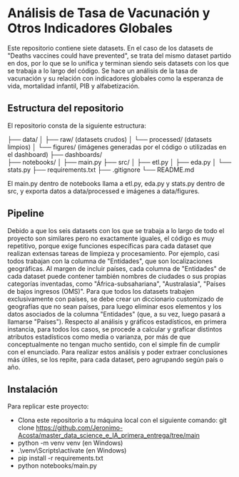 # Análisis de Tasa de Vacunación y Otros Indicadores Globales

Este repositorio contiene siete datasets. En el caso de los datasets de "Deaths vaccines could have prevented", se trata del mismo dataset partido en dos, por lo que se lo unifica y terminan siendo seis datasets con los que se trabaja a lo largo del código. 
Se hace un análisis de la tasa de vacunación y su relación con indicadores globales como la esperanza de vida, mortalidad infantil, PIB y alfabetización. 

## Estructura del repositorio

El repositorio consta de la siguiente estructura:

├── data/
│   ├── raw/ (datasets crudos)
│   └── processed/ (datasets limpios)
│   └── figures/ (imágenes generadas por el código o utilizadas en el dashboard)
├── dashboards/   
├── notebooks/
│   ├── main.py
├── src/
│   ├── etl.py
│   ├── eda.py
│   └── stats.py
├── requirements.txt
├── .gitignore
└── README.md

El main.py dentro de notebooks llama a etl.py, eda.py y stats.py dentro de src, y exporta datos a data/processed e imágenes a data/figures. 

## Pipeline

Debido a que los seis datasets con los que se trabaja a lo largo de todo el proyecto son similares pero no exactamente iguales, el código es muy repetitivo, porque exige funciones específicas para cada dataset que realizan extensas tareas de limpieza y procesamiento. Por ejemplo, casi todos trabajan con la columna de "Entidades", que son localizaciones geográficas. Al margen de incluir países, cada columna de "Entidades" de cada dataset puede contener también nombres de ciudades o sus propias categorías inventadas, como "África-subsahariana", "Australasia", "Países de bajos ingresos (OMS)". Para que todos los datasets trabajen exclusivamente con países, se debe crear un diccionario customizado de geografías que no sean países, para luego eliminar esos elementos y los datos asociados de la columna "Entidades" (que, a su vez, luego pasará a llamarse "Países").
Respecto al análisis y gráficos estadísticos, en primera instancia, para todos los casos, se procede a calcular y graficar distintos atributos estadísticos como media o varianza, por más de que conceptualmente no tengan mucho sentido, con el simple fin de cumplir con el enunciado. Para realizar estos análisis y poder extraer conclusiones más útiles, se los repite, para cada dataset, pero agrupando según país o año. 

## Instalación

Para replicar este proyecto:

- Clona este repositorio a tu máquina local con el siguiente comando: git clone https://github.com/Jeronimo-Acosta/master_data_science_e_IA_primera_entrega/tree/main
- python -m venv venv (en Windows)
- .\venv\Scripts\actívate (en Windows)
- pip install -r requirements.txt
- python notebooks/main.py